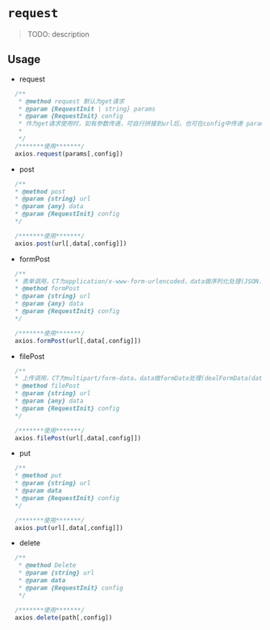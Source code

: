 # `request`

> TODO: description

## Usage
- request

```Typescript
  /**
   * @method request 默认为get请求
   * @param {RequestInit | string} params 
   * @param {RequestInit} config 
   * 作为get请求使用时，如有参数传递，可自行拼接到url后，也可在config中传递 params:{key:value}
   * 
   */
  /*******使用*******/
  axios.request(params[,config])
```

- post

```Typescript
  /**
  * @method post
  * @param {string} url
  * @param {any} data
  * @param {RequestInit} config 
  */

  /*******使用*******/
  axios.post(url[,data[,config]])
```
- formPost
```Typescript
  /**
  * 表单调用，CT为application/x-www-form-urlencoded，data做序列化处理(JSON.stringify)
  * @method formPost
  * @param {string} url
  * @param {any} data
  * @param {RequestInit} config 
  */

  /*******使用*******/
  axios.formPost(url[,data[,config]])
```
- filePost
```Typescript
  /**
  * 上传调用，CT为multipart/form-data，data做formData处理(dealFormData(data))
  * @method filePost
  * @param {string} url
  * @param {any} data
  * @param {RequestInit} config 
  */

  /*******使用*******/
  axios.filePost(url[,data[,config]])
```

- put

```Typescript
  /**
  * @method put
  * @param {string} url
  * @param data
  * @param {RequestInit} config
  */

  /*******使用*******/
  axios.put(url[,data[,config]])
```

- delete

```Typescript
  /**
   * @method Delete
   * @param {string} url 
   * @param data 
   * @param {RequestInit} config 
   */

  /*******使用*******/
  axios.delete(path[,config])
```






